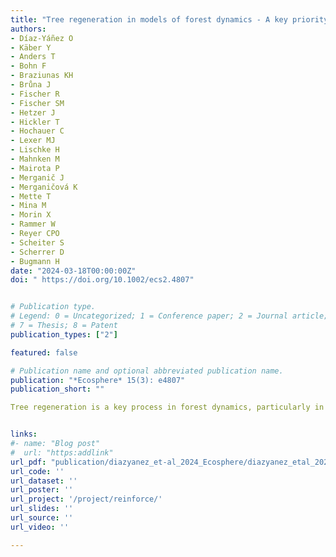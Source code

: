 ```yaml
---
title: "Tree regeneration in models of forest dynamics - A key priority for further research"
authors:
- Díaz-Yáñez O
- Käber Y
- Anders T
- Bohn F
- Braziunas KH
- Brůna J
- Fischer R
- Fischer SM
- Hetzer J
- Hickler T
- Hochauer C
- Lexer MJ
- Lischke H
- Mahnken M
- Mairota P
- Merganič J
- Merganičová K
- Mette T
- Mina M
- Morin X
- Rammer W
- Reyer CPO
- Scheiter S
- Scherrer D
- Bugmann H
date: "2024-03-18T00:00:00Z"
doi: " https://doi.org/10.1002/ecs2.4807"


# Publication type.
# Legend: 0 = Uncategorized; 1 = Conference paper; 2 = Journal article; 3 = Preprint / Working Paper; 4 = Report; 5 = Book; 6 = Book section;
# 7 = Thesis; 8 = Patent
publication_types: ["2"]

featured: false

# Publication name and optional abbreviated publication name.
publication: "*Ecosphere* 15(3): e4807"
publication_short: ""

Tree regeneration is a key process in forest dynamics, particularly in the context of forest resilience and climate change. Models are pivotal for assessing long-term forest dynamics, and they have been in use for more than 50 years. However, there is a need to evaluate their capacity to accurately represent tree regeneration. We assess how well current models capture the overall abundance, species composition, and mortality of tree regeneration. Using 15 models built to capture long-term forest dynamics at the stand, landscape, and global levels, we simulate tree regeneration at 200 sites representing large environmental gradients across Central Europe. The results are evaluated against extensive data from unmanaged forests. Most of the models overestimate recruitment levels, which is compensated only in some models by high simulated mortality rates in the early stages of individual-tree dynamics. Simulated species diversity of recruitment generally matches observed ranges. Models simulating higher stand-level species diversity do not feature higher species diversity in the recruitment layer. The effect of light availability on recruitment levels is captured better than the effects of temperature and soil moisture, but patterns are not consistent across models. Increasing complexity in the tree regeneration modules is not related to higher accuracy of simulated tree recruitment. Furthermore, individual model design is more important than scale (stand, landscape, and global) and approach (empirical and process-based) for accurately capturing tree regeneration. Despite the mismatches between simulation results and data, it is remarkable that most models capture the essential features of the highly complex process of tree regeneration, while not having been parameterized with such data. We conclude that much can be gained by evaluating and refining the modeling of tree regeneration processes. This has the potential to render long-term projections of forest dynamics under changing environmental conditions much more robust.


links:
#- name: "Blog post"
#  url: "https:addlink"
url_pdf: "publication/diazyanez_et-al_2024_Ecosphere/diazyanez_etal_2024_ecosphere.pdf"
url_code: ''
url_dataset: ''
url_poster: ''
url_project: '/project/reinforce/'
url_slides: ''
url_source: ''
url_video: ''

---
```

